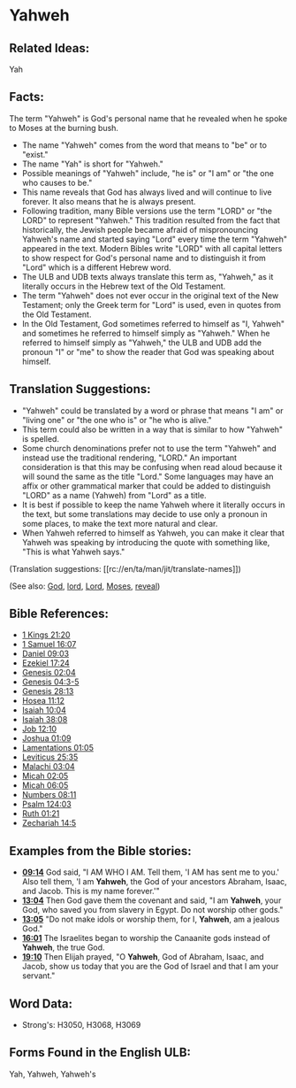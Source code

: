 # Yahweh

## Related Ideas:

Yah

## Facts:

The term "Yahweh" is God's personal name that he revealed when he spoke to Moses at the burning bush.

* The name "Yahweh" comes from the word that means to "be" or to "exist."
* The name "Yah" is short for "Yahweh."
* Possible meanings of "Yahweh" include, "he is" or "I am" or "the one who causes to be."
* This name reveals that God has always lived and will continue to live forever. It also means that he is always present.
* Following tradition, many Bible versions use the term "LORD" or "the LORD" to represent "Yahweh." This tradition resulted from the fact that historically, the Jewish people became afraid of mispronouncing Yahweh's name and started saying "Lord" every time the term "Yahweh" appeared in the text. Modern Bibles write "LORD" with all capital letters to show respect for God's personal name and to distinguish it from "Lord" which is a different Hebrew word.
* The ULB and UDB texts always translate this term as, "Yahweh," as it literally occurs in the Hebrew text of the Old Testament.
* The term "Yahweh" does not ever occur in the original text of the New Testament; only the Greek term for "Lord" is used, even in quotes from the Old Testament.
* In the Old Testament, God sometimes referred to himself as "I, Yahweh" and sometimes he referred to himself simply as "Yahweh." When he referred to himself simply as "Yahweh," the ULB and UDB add the pronoun "I" or "me" to show the reader that God was speaking about himself.

## Translation Suggestions:

* "Yahweh" could be translated by a word or phrase that means "I am" or "living one" or "the one who is" or "he who is alive."
* This term could also be written in a way that is similar to how "Yahweh" is spelled.
* Some church denominations prefer not to use the term "Yahweh" and instead use the traditional rendering, "LORD." An important consideration is that this may be confusing when read aloud because it will sound the same as the title "Lord." Some languages may have an affix or other grammatical marker that could be added to distinguish "LORD" as a name (Yahweh) from "Lord" as a title.
* It is best if possible to keep the name Yahweh where it literally occurs in the text, but some translations may decide to use only a pronoun in some places, to make the text more natural and clear.
* When Yahweh referred to himself as Yahweh, you can make it clear that Yahweh was speaking by introducing the quote with something like, "This is what Yahweh says."

(Translation suggestions: [[rc://en/ta/man/jit/translate-names]])

(See also: [God](../kt/god.md), [lord](../kt/lord.md), [Lord](../kt/lord.md), [Moses](../names/moses.md), [reveal](../kt/reveal.md))

## Bible References:

* [1 Kings 21:20](rc://en/tn/help/1ki/21/20)
* [1 Samuel 16:07](rc://en/tn/help/1sa/16/07)
* [Daniel 09:03](rc://en/tn/help/dan/09/03)
* [Ezekiel 17:24](rc://en/tn/help/ezk/17/24)
* [Genesis 02:04](rc://en/tn/help/gen/02/04)
* [Genesis 04:3-5](rc://en/tn/help/gen/04/03)
* [Genesis 28:13](rc://en/tn/help/gen/28/13)
* [Hosea 11:12](rc://en/tn/help/hos/11/12)
* [Isaiah 10:04](rc://en/tn/help/isa/10/04)
* [Isaiah 38:08](rc://en/tn/help/isa/38/08)
* [Job 12:10](rc://en/tn/help/job/12/10)
* [Joshua 01:09](rc://en/tn/help/jos/01/09)
* [Lamentations 01:05](rc://en/tn/help/lam/01/05)
* [Leviticus 25:35](rc://en/tn/help/lev/25/35)
* [Malachi 03:04](rc://en/tn/help/mal/03/04)
* [Micah 02:05](rc://en/tn/help/mic/02/05)
* [Micah 06:05](rc://en/tn/help/mic/06/05)
* [Numbers 08:11](rc://en/tn/help/num/08/11)
* [Psalm 124:03](rc://en/tn/help/psa/124/003)
* [Ruth 01:21](rc://en/tn/help/rut/01/21)
* [Zechariah 14:5](rc://en/tn/help/zec/14/05)

## Examples from the Bible stories:

* __[09:14](rc://en/tn/help/obs/09/14)__ God said, "I AM WHO I AM. Tell them, 'I AM has sent me to you.' Also tell them, 'I am __Yahweh__, the God of your ancestors Abraham, Isaac, and Jacob. This is my name forever.'"
* __[13:04](rc://en/tn/help/obs/13/04)__ Then God gave them the covenant and said, "I am __Yahweh__, your God, who saved you from slavery in Egypt. Do not worship other gods."
* __[13:05](rc://en/tn/help/obs/13/05)__ "Do not make idols or worship them, for I, __Yahweh__, am a jealous God."
* __[16:01](rc://en/tn/help/obs/16/01)__ The Israelites began to worship the Canaanite gods instead of __Yahweh__, the true God.
* __[19:10](rc://en/tn/help/obs/19/10)__ Then Elijah prayed, "O __Yahweh__, God of Abraham, Isaac, and Jacob, show us today that you are the God of Israel and that I am your servant."

## Word Data:

* Strong's: H3050, H3068, H3069

## Forms Found in the English ULB:

Yah, Yahweh, Yahweh's

